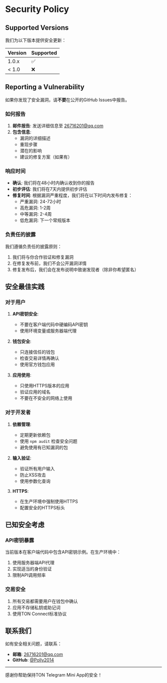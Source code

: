 # Security Policy

## Supported Versions

我们为以下版本提供安全更新：

| Version | Supported          |
| ------- | ------------------ |
| 1.0.x   | :white_check_mark: |
| < 1.0   | :x:                |

## Reporting a Vulnerability

如果你发现了安全漏洞，请**不要**在公开的GitHub Issues中报告。

### 如何报告

1. **邮件报告**: 发送详细信息至 26716201@qq.com
2. **包含信息**:
   - 漏洞的详细描述
   - 重现步骤
   - 潜在的影响
   - 建议的修复方案（如果有）

### 响应时间

- **确认**: 我们将在48小时内确认收到你的报告
- **初步评估**: 我们将在7天内提供初步评估
- **修复时间**: 根据漏洞严重程度，我们将在以下时间内发布修复：
  - 严重漏洞: 24-72小时
  - 高危漏洞: 1-2周
  - 中等漏洞: 2-4周
  - 低危漏洞: 下一个常规版本

### 负责任的披露

我们遵循负责任的披露原则：

1. 我们将与你合作验证和修复漏洞
2. 在修复发布前，我们不会公开漏洞详情
3. 修复发布后，我们会在发布说明中致谢发现者（除非你希望匿名）

## 安全最佳实践

### 对于用户

1. **API密钥安全**:
   - 不要在客户端代码中硬编码API密钥
   - 使用环境变量或服务器端代理

2. **钱包安全**:
   - 只连接信任的钱包
   - 检查交易详情再确认
   - 使用官方钱包应用

3. **应用使用**:
   - 只使用HTTPS版本的应用
   - 验证应用的域名
   - 不要在不安全的网络上使用

### 对于开发者

1. **依赖管理**:
   - 定期更新依赖包
   - 使用 `npm audit` 检查安全问题
   - 避免使用有已知漏洞的包

2. **输入验证**:
   - 验证所有用户输入
   - 防止XSS攻击
   - 使用参数化查询

3. **HTTPS**:
   - 在生产环境中强制使用HTTPS
   - 配置安全的HTTPS标头

## 已知安全考虑

### API密钥暴露

当前版本在客户端代码中包含API密钥示例。在生产环境中：

1. 使用服务器端API代理
2. 实现适当的身份验证
3. 限制API调用频率

### 交易安全

1. 所有交易都需要用户在钱包中确认
2. 应用不存储私钥或助记词
3. 使用TON Connect标准协议

## 联系我们

如有安全相关问题，请联系：

- **邮箱**: 26716201@qq.com
- **GitHub**: [@Polly2014](https://github.com/Polly2014)

---

感谢你帮助保持TON Telegram Mini App的安全！
